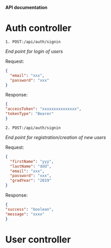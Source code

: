 **API documentation**



 Auth controller
 ==

    1. POST:/api/auth/signin  
 _End point for login of users_

   
 Request:
```json
{
  "email": "xxx",
  "password": "xxx"
}
```    
Response:
```json
{
"accessToken": "xxxxxxxxxxxxxxx",
"tokenType": "Bearer"
}
```


    2. POST:/api/auth/signin
_End point for registration/creation of new users_

 Request:
```json
{
  "firstName": "yyy",
  "lastName": "ddd",
  "email": "xxx",
  "password": "xxx",
  "gradYear": "2019"
}
```    
Response:
```json
{
"success": "boolean",
"message": "xxxx"
}
```


User controller
==